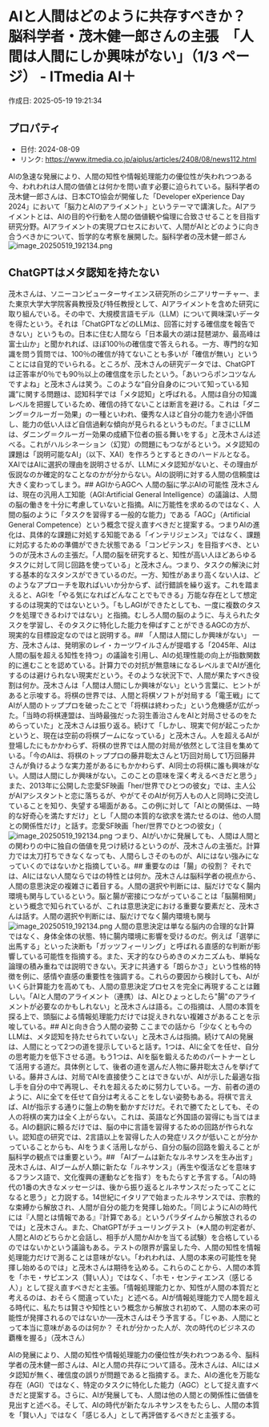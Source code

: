 # AIと人間はどのように共存すべきか？　脳科学者・茂木健一郎さんの主張　「人間は人間にしか興味がない」（1/3 ページ） - ITmedia AI＋

作成日: 2025-05-19 19:21:34

## プロパティ

- 日付: 2024-08-09
- リンク: https://www.itmedia.co.jp/aiplus/articles/2408/08/news112.html

AIの急速な発展により、人間の知性や情報処理能力の優位性が失われつつある今、われわれは人間の価値とは何かを問い直す必要に迫られている。脳科学者の茂木健一郎さんは、日本CTO協会が開催した「Developer eXperience Day 2024」において「脳力とAIのアライメント」というテーマで講演した。AIアライメントとは、AIの目的や行動を人間の価値観や倫理に合致させることを目指す研究分野。AIアライメントの実現プロセスにおいて、人間がAIとどのように向き合うべきかについて、哲学的な考察を展開した。脳科学者の茂木健一郎さん![image_20250519_192134.png](../assets/image_20250519_192134.png)
## ChatGPTはメタ認知を持たない
茂木さんは、ソニーコンピューターサイエンス研究所のシニアリサーチャー、また東京大学大学院客員教授及び特任教授として、AIアライメントを含めた研究に取り組んでいる。その中で、大規模言語モデル（LLM）について興味深いデータを得たという。それは「ChatGPTなどのLLMは、回答に対する確信度を報告できない」というもの。日本に住む人間なら「日本最大の湖は琵琶湖か、最高峰は富士山か」と聞かれれば、ほぼ100％の確信度で答えられる。一方、専門的な知識を問う質問では、100％の確信が持てないことも多いが「確信が無い」ということには自覚的でいられる。ところが、茂木さんの研究データでは、ChatGPTは正答率が0％でも90％以上の確信度を示したという。「あいつらポンコツなんですよね」と茂木さんは笑う。このような“自分自身のについて知っている知識”に関する問題は、認知科学では「メタ認知」と呼ばれる。人間は自分の知識レベルを把握しているため、確信の持てないことは断言を避ける。これは「ダニング＝クルーガー効果」の一種といわれ、優秀な人ほど自分の能力を過小評価し、能力の低い人ほど自信過剰な傾向が見られるというものだ。「まさにLLMは、ダニング＝クルーガー効果の成績下位者の振る舞いをする」と茂木さんは述べる。これがハルシネーション（幻覚）の問題にもつながるという。メタ認知の課題は「説明可能なAI」（以下、XAI）を作ろうとするときのハードルとなる。XAIではAIに選択の理由を説明させるが、LLMにメタ認知がないと、その理由が仮説なのか確定的なことなのかが分からない。AIの説明に対する人間の信頼度は大きく変わってしまう。## AGIからAGCへ 人間の脳に学ぶAIの可能性
茂木さんは、現在の汎用人工知能（AGI:Artificial General Intelligence）の議論は、人間の脳の働きを十分に考慮していないと指摘。AIに万能性を求めるのではなく、人間の脳のように「タスクを習得する一般的な能力」である「AGC」（Artificial General Competence）という概念で捉え直すべきだと提案する。つまりAIの進化は、具体的な課題に対処する知能である「インテリジェンス」ではなく、課題に対応するための準備ができた状態である「コンピテンス」を目指すべき、というのが茂木さんの主張だ。「人間の脳を研究すると、知性が高い人ほどあらゆるタスクに対して同じ回路を使っている」と茂木さん。つまり、タスクの解決に対する基本的なスタンスができているのだ。一方、知性があまり高くない人は、どのようなアプローチを取ればいいか分からず、試行錯誤を繰り返す。これを踏まえると、AGIを「やる気になればどんなことでもできる」万能な存在として想定するのは現実的ではないという。「もしAGIができたとしても、一度に複数のタスクを処理できるわけではない」と指摘。むしろ人間の脳のように、与えられたタスクを学習し、そのタスクに特化した能力を伸ばすことができるAGCの方が、現実的な目標設定なのではと説明する。## 「人間は人間にしか興味がない」
一方、茂木さんは、発明家のレイ・カーツワイルさんが提唱する「2045年、AIは人間の脳を超える知性を持つ」の議論を引用し、AIの処理性能の向上が指数関数的に進むことを認めている。計算力での対抗が無意味になるレベルまでAIが進化するのは避けられない現実だという。そのような状況下で、人間が果たすべき役割は何か。茂木さんは「人間は人間にしか興味がない」という言葉に、ヒントがあると示唆する。将棋の世界では、人間と将棋ソフトが対局する「電王戦」にてAIが人間のトッププロを破ったことで「将棋は終わった」という危機感が広がった。「当時の将棋連盟は、当時最強だった羽生善治さんをAIと対局させるのをためらっていた」と茂木さんは振り返る。続けて「しかし、現実で何が起こったかというと、現在は空前の将棋ブームになっている」と茂木さん。人を超えるAIが登場したにもかかわらず、将棋の世界では人間の対局が依然として注目を集めている。「今のAIは、将棋のトッププロの藤井聡太さんと1万回対局して1万回藤井さんが負けるような実力差があるにもかかわらず、AI同士の将棋に誰も興味がない。人間は人間にしか興味がない。このことの意味を深く考えるべきだと思う」また、2013年に公開した恋愛SF映画「her/世界でひとつの彼女」では、主人公がAIアシスタントと恋に落ちるが、やがてそのAIが何万人もの人と同時に交流していることを知り、失望する場面がある。この例に対して「AIとの関係は、一時的な好奇心を満たすだけ」とし「人間の本質的な欲求を満たせるのは、他の人間との関係性だけ」と話す。恋愛SF映画「her/世界でひとつの彼女」（![image_20250519_192134.png](../assets/image_20250519_192134.png)
つまり、AIがいかに発展しても、人間は人間との関わりの中に独自の価値を見つけ続けるというのが、茂木さんの主張だ。計算力では太刀打ちできなくなっても、人間らしさそのものが、AIにはない強みになっていくのではないかと指摘している。## 重要なのは「腸」の役割？
それでは、AIにはない人間ならではの特性とは何か。茂木さんは脳科学者の視点から、人間の意思決定の複雑さに着目する。人間の選択や判断には、脳だけでなく腸内環境も関与しているという。脳と腸が密接につながっていることは「脳腸相関」という概念で知られているが、これは意思決定における重要な要素だと、茂木さんは話す。人間の選択や判断には、脳だけでなく腸内環境も関与![image_20250519_192134.png](../assets/image_20250519_192134.png)
人間の意思決定は単なる脳内の合理的な計算ではなく、身体全体の状態、特に腸内環境に影響を受けるのだ。例えば「選挙に出馬する」といった決断も「ガッツフィーリング」と呼ばれる直感的な判断が影響している可能性を指摘する。また、天才的なひらめきのメカニズムも、単純な論理の積み重ねでは説明できない。天才に共通する「朗らかさ」という性格的特徴を例に、感情や直感の重要性を強調する。これらの要因から検討しても、AIがいくら計算能力を高めても、人間の意思決定プロセスを完全に再現することは難しい。「AIと人間のアライメント（連携）は、AIとひょっとしたら"腸"のアライメントが必要なのかもしれない」と茂木さんは語る。この指摘は、人間の本質を探る上で、頭脳による情報処理能力だけでは捉えきれない複雑さがあることを示唆している。## AIと向き合う人間の姿勢
ここまでの話から「少なくとも今のLLMは、メタ認知を持たせられていない」と茂木さんは指摘。続けてAIの発展は、人間にとって2つの道を提示していると話す。1つは、AIに全てを任せ、自分の思考能力を低下させる道。もう1つは、AIを脳を鍛えるためのパートナーとして活用する道だ。具体例として、後者の道を選んだ人物に藤井聡太さんを挙げている。藤井さんは、対局でAIを直接使うことはできないが、AIが示した最適な指し手を自分の中で再現し、それを超えるために努力している。一方、前者の道のように、AIに全てを任せて自分は考えることをしない姿勢もある。将棋で言えば、AIが指示する通りに盤上の駒を動かすだけだ。それで勝てたとしても、その人の将棋の実力は全く上がらない。これは、英語など外国語の習得にも当てはまる。AIの翻訳に頼るだけでは、脳の中に言語を習得するための回路が作られない。認知症の研究では、2言語以上を習得した人の発症リスクが低いことが分かっていることからも、AIをうまく活用しながら、自分の脳の回路を鍛えることが脳科学の観点では重要という。## 「AIブームは新たなルネサンスを生み出す」
茂木さんは、AIブームが人類に新たな「ルネサンス」（再生や復活などを意味するフランス語で、文化復興の運動などを指す）をもたらすと予言する。「AIの時代の1番の大きなメッセージは、後から振り返るとルネサンスだったってことになると思う」と力説する。14世紀にイタリアで始まったルネサンスでは、宗教的な束縛から解放され、人間が自分の能力を発揮し始めた。「同じようにAIの時代には『人間とは情報である』『計算である』というパラダイムから解放されるのでは」と茂木さん。また、ChatGPTがチューリングテスト（※人間の判定者が、人間とAIのどちらかと会話し、相手が人間かAIかを当てる試験）を合格しているのではないかという議論もある。テストの限界が露呈した今、人間の知性を情報処理能力だけで測ることは意味がない。「われわれは、人間の本来の可能性を発揮し始めるのでは」と茂木さんは期待を込める。これらのことから、人間の本質を「ホモ・サピエンス（賢い人）」ではなく、「ホモ・センティエンス（感じる人）」として捉え直すべきだと主張。「情報処理能力とか、知性が人間の本質だと考えるのは、おそらく間違っていた」と述べる。AIが情報処理能力で人間を超える時代に、私たちは賢さや知性という概念から解放され初めて、人間の本来の可能性が発揮されるのではないか──茂木さんはそう予言する。「じゃあ、人間にとって本当に意味があるのは何か？ それが分かった人が、次の時代のビジネスの覇権を握る」（茂木さん）

AIの発展により、人間の知性や情報処理能力の優位性が失われつつある今、脳科学者の茂木健一郎さんは、AIと人間の共存について語る。茂木さんは、AIにはメタ認知が無く、確信度の誤りが問題であると指摘する。また、AIの進化を万能な存在（AGI）ではなく、特定のタスクに特化した能力（AGC）として捉え直すべきだと提案する。さらに、AIが発展しても、人間は他の人間との関係性に価値を見出すと述べる。そして、AIの時代が新たなルネサンスをもたらし、人間の本質を「賢い人」ではなく「感じる人」として再評価するべきだと主張する。
